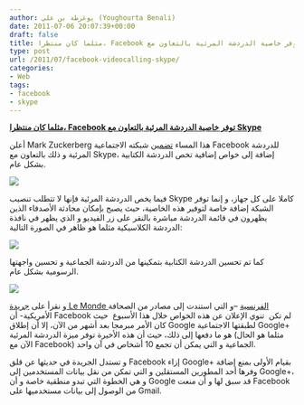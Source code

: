 ```yaml
---
author: يوغرطة بن علي (Youghourta Benali)
date: 2011-07-06 20:07:39+00:00
draft: false
title: مثلما كان منتظرا، Facebook توفر خاصية الدردشة المرئية بالتعاون مع Skype
type: post
url: /2011/07/facebook-videocalling-skype/
categories:
- Web
tags:
- facebook
- skype
---
```


[**مثلما كان منتظرا، Facebook توفر خاصية الدردشة المرئية بالتعاون مع Skype**](https://www.it-scoop.com/2011/07/facebook-videocalling-skype/)


أعلن Mark Zuckerberg هذا المساء [تضمين](https://www.facebook.com/videocalling) شبكته الاجتماعية Facebook للدردشة المرئية و ذلك بالتعاون مع Skype، إضافة إلى خواص إضافية تخص الدردشة الكتابية بشكل عام.

[![](https://www.it-scoop.com/wp-content/uploads/2011/07/mark-zuckerberg.jpg)
](https://www.it-scoop.com/2011/07/facebook-videocalling-skype/%20%E2%80%8E)

فيما يخص الدردشة المرئية فإنها لا تتطلب تنصيب Skype كاملا على كل جهاز، و إنما توفر الشبكة إضافة خاصة لتوفير هذه الخاصية، حيث يصبح بإمكان محادثة الأصدقاء الذين يظهرون في قائمة الدردشة مباشرة بالنقر على زر الفيديو و الذي يظهر في نافذة الدردشة الكلاسيكية مثلما هو ظاهر في الصورة التالية:

[![](https://s-static.ak.facebook.com/rsrc.php/v1/yf/r/c1JAWNVf53A.png)
](https://www.it-scoop.com/2011/07/facebook-videocalling-skype/%20%E2%80%8E)

كما تم تحسين الدردشة الكتابية بتمكينها من الدردشة الجماعية و تحسين واجهتها الرسومية بشكل عام.

[![](https://fbcdn-sphotos-a.akamaihd.net/hphotos-ak-ash4/267594_10150320696936729_20531316728_9216622_321384_n.jpg)
](https://www.it-scoop.com/2011/07/facebook-videocalling-skype/%20%E2%80%8E)

و نقرأ على [جريدة Le Monde الفرنسية](http://www.lemonde.fr/technologies/article/2011/07/06/facebook-integre-les-fonctionnalites-de-skype_1545707_651865.html?utm_source=twitterfeed&utm_medium=twitter) –و التي استندت إلى مصادر من الصحافة الأمريكية- أن Facebook لم تكن  تنوي الإعلان عن هذه الخواص خلال هذا الأسبوع  حيث كان الأمر مبرمجا بعد أشهر من الآن، إلا أن إطلاق Google لطبقتها الاجتماعية Google+ هو ما دفعها إلى ذلك، حيث أن هذه الأخيرة توفر ميزة الدردشة المرئية (مثلما هو الحال الآن مع Facebook) الجماعية و التي يمكن أن تجمع 10 أشخاص في آن واحد.

و تستدل الجريدة في حديثها عن قلق Facebook إزاء Google+ بقيام الأولى بمنع إضافة وفرها أحد المطورين المستقلين و التي تمكن من نقل بيانات المستخدمين إلى Google+، و هي الخطوة التي تبدو منطقية خاصة و أن Google قد سبق لها و أن منعت Facebook من الوصول إلى بيانات مستخدميها على Gmail.


